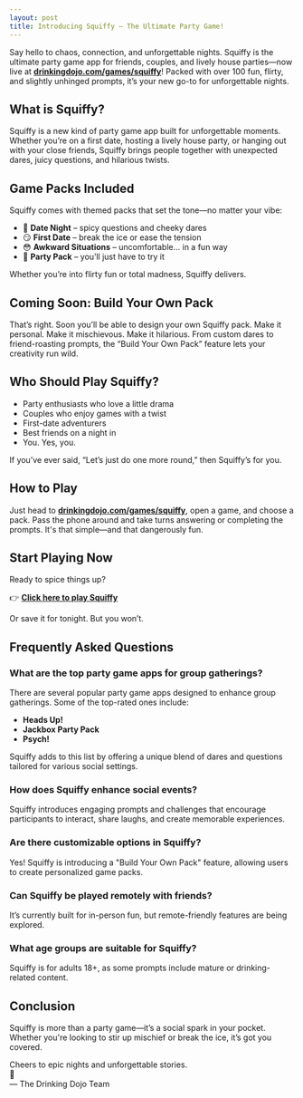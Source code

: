 ```yaml
---
layout: post
title: Introducing Squiffy – The Ultimate Party Game!
---
```


Say hello to chaos, connection, and unforgettable nights. Squiffy is the ultimate party game app for friends, couples, and lively house parties—now live at [**drinkingdojo.com/games/squiffy**](https://drinkingdojo.com/games/squiffy)! Packed with over 100 fun, flirty, and slightly unhinged prompts, it’s your new go-to for unforgettable nights.

<script type="application/ld+json">
{
  "@context": "https://schema.org",
  "@type": "Article",
  "headline": "Introducing Squiffy – The Ultimate Party Game!",
  "description": "Squiffy is the ultimate party game app for friends, couples, and lively gatherings. With over 100 wild prompts and spicy game packs, it's designed to ignite unforgettable moments. Play now at drinkingdojo.com.",
  "author": {
    "@type": "Person",
    "name": "Drinking Dojo Team"
  },
  "datePublished": "2025-03-27",
  "publisher": {
    "@type": "Organization",
    "name": "Drinking Dojo",
    "logo": {
      "@type": "ImageObject",
      "url": "https://drinkingdojo.com/resources/images/logo/dojoIcon.svg"
    }
  },
  "image": "https://media.giphy.com/media/l0MYt5jPR6QX5pnqM/giphy.gif",
  "mainEntityOfPage": {
    "@type": "WebPage",
    "@id": "https://blog.drinkingdojo.com/introducing-squiffy-the-ultimate-party-game/"
  }
}
</script>

## What is Squiffy?

Squiffy is a new kind of party game app built for unforgettable moments. Whether you’re on a first date, hosting a lively house party, or hanging out with your close friends, Squiffy brings people together with unexpected dares, juicy questions, and hilarious twists.

## Game Packs Included

Squiffy comes with themed packs that set the tone—no matter your vibe:

- 💋 **Date Night** – spicy questions and cheeky dares
- 😏 **First Date** – break the ice or ease the tension
- 😳 **Awkward Situations** – uncomfortable... in a fun way
- 👀 **Party Pack** – you’ll just have to try it

Whether you’re into flirty fun or total madness, Squiffy delivers.

## Coming Soon: Build Your Own Pack

That’s right. Soon you’ll be able to design your own Squiffy pack. Make it personal. Make it mischievous. Make it hilarious. From custom dares to friend-roasting prompts, the “Build Your Own Pack” feature lets your creativity run wild.

## Who Should Play Squiffy?

- Party enthusiasts who love a little drama
- Couples who enjoy games with a twist
- First-date adventurers
- Best friends on a night in
- You. Yes, you.

If you’ve ever said, “Let’s just do one more round,” then Squiffy’s for you.

## How to Play

Just head to [**drinkingdojo.com/games/squiffy**](https://drinkingdojo.com/games/squiffy), open a game, and choose a pack. Pass the phone around and take turns answering or completing the prompts. It's that simple—and that dangerously fun.

## Start Playing Now

Ready to spice things up?

👉 [**Click here to play Squiffy**](https://drinkingdojo.com/games/squiffy)

Or save it for tonight. But you won’t.

## Frequently Asked Questions

### What are the top party game apps for group gatherings?

There are several popular party game apps designed to enhance group gatherings. Some of the top-rated ones include:

- **Heads Up!**
- **Jackbox Party Pack**
- **Psych!**

Squiffy adds to this list by offering a unique blend of dares and questions tailored for various social settings.

### How does Squiffy enhance social events?

Squiffy introduces engaging prompts and challenges that encourage participants to interact, share laughs, and create memorable experiences.

### Are there customizable options in Squiffy?

Yes! Squiffy is introducing a "Build Your Own Pack" feature, allowing users to create personalized game packs.

### Can Squiffy be played remotely with friends?

It’s currently built for in-person fun, but remote-friendly features are being explored.

### What age groups are suitable for Squiffy?

Squiffy is for adults 18+, as some prompts include mature or drinking-related content.

## Conclusion

Squiffy is more than a party game—it’s a social spark in your pocket. Whether you're looking to stir up mischief or break the ice, it’s got you covered.

Cheers to epic nights and unforgettable stories.  
🥂  
— The Drinking Dojo Team
